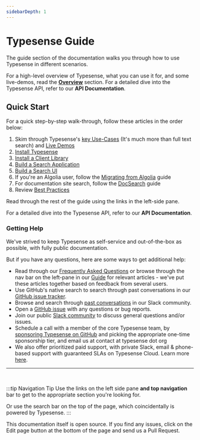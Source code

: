 ```yaml
---
sidebarDepth: 1
---
```


# Typesense Guide

The guide section of the documentation walks you through how to use Typesense in different scenarios. 

For a high-level overview of Typesense, what you can use it for, and some live-demos, read the [**Overview**](../overview/README.md) section. 
For a detailed dive into the Typesense API, refer to our <RouterLink :to="`/${$site.themeConfig.typesenseLatestVersion}/api/`"><strong>API Documentation</strong></RouterLink>.

## Quick Start

For a quick step-by-step walk-through, follow these articles in the order below:

1. Skim through Typesense's [key Use-Cases](../overview/use-cases.md) (It's much more than full text search) and [Live Demos](../overview/demos.md)
2. [Install Typesense](./install-typesense.md)
3. [Install a Client Library](./installing-a-client.md)
4. [Build a Search Application](./building-a-search-application.md)
5. [Build a Search UI](./search-ui-components.md)
6. If you're an Algolia user, follow the [Migrating from Algolia](./migrating-from-algolia.md) guide
7. For documentation site search, follow the [DocSearch](./docsearch.md) guide
8. Review [Best Practices](./running-in-production.md)

Read through the rest of the guide using the links in the left-side pane.

For a detailed dive into the Typesense API, refer to our <RouterLink :to="`/${$site.themeConfig.typesenseLatestVersion}/api/`"><strong>API Documentation</strong></RouterLink>.

### Getting Help

We've strived to keep Typesense as self-service and out-of-the-box as possible, with fully public documentation. 

But if you have any questions, here are some ways to get additional help:

- Read through our [Frequently Asked Questions](/guide/faqs.md) or browse through the nav bar on the left-pane in our [Guide](/guide/README.md) for relevant articles - we've put these articles together based on feedback from several users.
- Use GitHub's native search to search through past conversations in our [GitHub issue tracker](https://github.com/search?q=org%3Atypesense++issues&type=issues).
- Browse and search through [past conversations](https://threads.typesense.org/) in our Slack community.
- Open a [GitHub issue](https://github.com/typesense/typesense/issues) with any questions or bug reports.
- Join our public [Slack community](https://join.slack.com/t/typesense-community/shared_invite/zt-2otyo41xs-tbZNeeC6F37_FKftAdUc5A) to discuss general questions and/or issues.
- Schedule a call with a member of the core Typesense team, by [sponsoring Typesense on GitHub](https://github.com/sponsors/typesense?frequency=one-time) and picking the appropriate one-time sponsorship tier, and email us at contact at typesense dot org
- We also offer prioritized paid support, with private Slack, email & phone-based support with guaranteed SLAs on Typesense Cloud. Learn more [here](https://cloud.typesense.org/support-plans).

---

<br>

:::tip Navigation Tip
Use the links on the left side pane **and top navigation** bar to get to the appropriate section you're looking for.

Or use the search bar on the top of the page, which coincidentally is powered by Typesense.
:::

This documentation itself is open source. If you find any issues, click on the Edit page button at the bottom of the page and send us a Pull Request.

<RedirectOldLinks />

